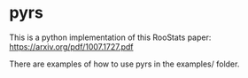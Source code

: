 # pyrs

This is a python implementation of this RooStats paper: https://arxiv.org/pdf/1007.1727.pdf  

There are examples of how to use pyrs in the examples/ folder.
